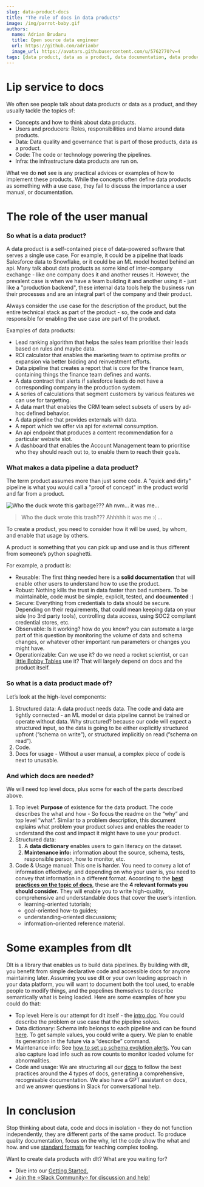 ```yaml
---
slug: data-product-docs
title: "The role of docs in data products"
image: /img/parrot-baby.gif
authors:
  name: Adrian Brudaru
  title: Open source data engineer
  url: https://github.com/adrianbr
  image_url: https://avatars.githubusercontent.com/u/5762770?v=4
tags: [data product, data as a product, data documentation, data product documentation]
---
```



# Lip service to docs

We often see people talk about data products or data as a product, and they usually tackle the topics of:

- Concepts and how to think about data products.
- Users and producers: Roles, responsibilities and blame around data products.
- Data: Data quality and governance that is part of those products, data as a product.
- Code: The code or technology powering the pipelines.
- Infra: the infrastructure data products are run on.

What we do **not** see is any practical advices or examples of how to implement these products.
While the concepts often define data products as something with a use case,
they fail to discuss the importance a user manual, or documentation.

# The role of the user manual

### So what is a data product?

A data product is a self-contained piece of data-powered software that serves a single use case. For example, it could be a pipeline that loads Salesforce data to Snowflake, or it could be an ML model hosted behind an api.
Many talk about data products as some kind of inter-company exchange - like one company does it and another reuses it.
However, the prevalent case is when we have a team building it and another using it - just like a "production backend", these internal data tools help the business run their processes and are an integral part of the company and their product.

Always consider the use case for the description of the product, but the entire technical stack as part of the product - so, the code and data responsible for enabling the use case are part of the product.

Examples of data products:
- Lead ranking algorithm that helps the sales team prioritise their leads based on rules and maybe data.
- ROI calculator that enables the marketing team to optimise profits or expansion via better bidding and reinvestment efforts.
- Data pipeline that creates a report that is core for the finance team, containing things the finance team defines and wants.
- A data contract that alerts if salesforce leads do not have a corresponding company in the production system.
- A series of calculations that segment customers by various features we can use for targetting.
- A data mart that enables the CRM team select subsets of users by ad-hoc defined behavior.
- A data pipeline that provides externals with data.
- A report which we offer via api for external consumption.
- An api endpoint that produces a content recommendation for a particular website slot.
- A dashboard that enables the Account Management team to prioritise who they should reach out to, to enable them to reach their goals.



### What makes a data pipeline a data product?

The term product assumes more than just some code.
A "quick and dirty" pipeline is what you would call a "proof of concept" in the product world and far from a product.

![Who the duck wrote this garbage??? Ah nvm… it was me…](/img/parrot-baby.gif)
>  Who the duck wrote this trash??? Ahhhhh it was me :( ...

To create a product, you need to consider how it will be used, by whom, and enable that usage by others.

A product is something that you can pick up and use and is thus different from someone’s python spaghetti.

For example, a product is:

- Reusable: The first thing needed here is a **solid documentation** that will enable other users to understand how to use the product.
- Robust: Nothing kills the trust in data faster than bad numbers. To be maintainable, code must be simple, explicit, tested, and **documented** :)
- Secure: Everything from credentials to data should be secure. Depending on their requirements, that could mean keeping data on your side (no 3rd party tools), controlling data access, using SOC2 compliant credential stores, etc.
- Observable: Is it working? how do you know? you can automate a large part of this question by monitoring the volume of data and schema changes, or whatever other important run parameters or changes you might have.
- Operationizable: Can we use it? do we need a rocket scientist, or can [little Bobby Tables](https://xkcd.com/327/) use it? That will largely depend on docs and the product itself.

### So what is a data product made of?

Let’s look at the high-level components:

1. Structured data: A data product needs data. The code and data are tightly connected - an ML model or data pipeline cannot be trained or operate without data. Why structured? because our code will expect a structured input, so the data is going to be either explicitly structured upfront (”schema on write”), or structured implicitly on read (”schema on read”).
2. Code.
3. Docs for usage - Without a user manual, a complex piece of code is next to unusable.

### And which docs are needed?

We will need top level docs, plus some for each of the parts described above.

1. Top level: **Purpose** of existence for the data product. The code describes the what and how - So focus the readme on the “why” and top level “what”. Similar to a problem description, this document explains what problem your product solves and enables the reader to understand the cost and impact it might have to use your product.
2. Structured data:
    1. A **data dictionary** enables users to gain literacy on the dataset.
    2. **Maintenance info:** information about the source, schema, tests, responsible person, how to monitor, etc.
3. Code & Usage manual: This one is harder. You need to convey a lot of information effectively, and depending on who your user is, you need to convey that information in a different format. According to the **[best practices on the topic of docs](https://documentation.divio.com/introduction.html)**, these are the **4 relevant formats you should consider.** They will enable you to write high-quality, comprehensive and understandable docs that cover the user’s intention.
    - learning-oriented tutorials;
    - goal-oriented how-to guides;
    - understanding-oriented discussions;
    - information-oriented reference material.

# Some examples from dlt

Dlt is a library that enables us to build data pipelines. By building with dlt, you benefit from simple declarative code and accessible docs for anyone maintaining later.
Assuming you use dlt or your own loading approach in your data platform, you will want to document both the tool used, to enable people to modify things, and the popelines themselves to describe semantically what is being loaded.
Here are some examples of how you could do that:

- Top level: Here is our attempt for dlt itself - the [intro doc](https://dlthub.com/docs/intro). You could describe the problem or use case that the pipeline solves.
- Data dictionary: Schema info belongs to each pipeline and can be found [here](https://dlthub.com/docs/blog/dlt-lineage-support). To get sample values, you could write a query. We plan to enable its generation in the future via a “describe” command.
- Maintenance info: See [how to set up schema evolution alerts](https://dlthub.com/docs/blog/schema-evolution#whether-you-are-aware-or-not-you-are-always-getting-structured-data-for-usage). You can also capture load info such as row counts to monitor loaded volume for abnormalities.
- Code and usage: We are structuring all our [docs](https://dlthub.com/docs/intro) to follow the best practices around the 4 types of docs, generating a comprehensive, recognisable documentation. We also have a GPT assistant on docs, and we answer questions in Slack for conversational help.

# In conclusion

Stop thinking about data, code and docs in isolation - they do not function independently, they are different parts of the same product. To produce quality documentation, focus on the why, let the code show the what and how. and use [standard formats](https://documentation.divio.com/introduction.html) for teaching complex tooling.

Want to create data products with dlt? What are you waiting for?

- Dive into our [Getting Started.](https://dlthub.com/docs/getting-started)
- [Join the ⭐Slack Community⭐ for discussion and help!](https://join.slack.com/t/dlthub-community/shared_invite/zt-1n5193dbq-rCBmJ6p~ckpSFK4hCF2dYA)
